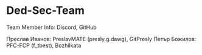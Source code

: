 # Ded-Sec-Team
Team Member Info: Discord, GitHub

Преслав Иванов: PreslavMATE (presly.g.dawg), GitPresly
Петър Божилов: PFC-FCP (f_tbest), Bozhilkata
